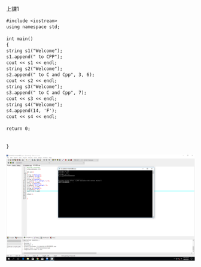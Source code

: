 
上課1
```
#include <iostream>
using namespace std;

int main()
{
string s1("Welcome");
s1.append(" to CPP"); 
cout << s1 << endl; 
string s2("Welcome");
s2.append(" to C and Cpp", 3, 6); 
cout << s2 << endl;
string s3("Welcome");
s3.append(" to C and Cpp", 7); 
cout << s3 << endl; 
string s4("Welcome"); 
s4.append(14, 'F'); 
cout << s4 << endl; 

return 0;


}
```
![image](https://github.com/s0970755289/CPP/blob/master/diary/%E7%89%A9%E4%BB%B6%E9%A1%9E%E5%88%A5.PNG)
```



































